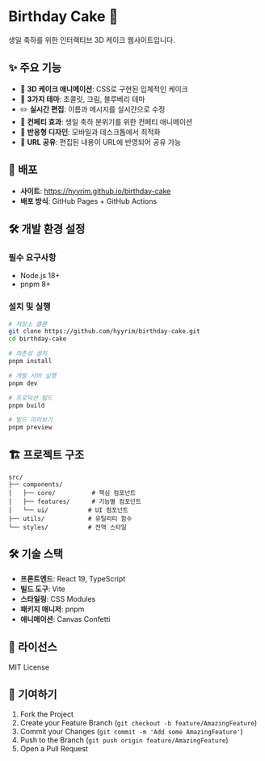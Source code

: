 # Birthday Cake 🎂

생일 축하를 위한 인터랙티브 3D 케이크 웹사이트입니다.

## ✨ 주요 기능

- 🎂 **3D 케이크 애니메이션**: CSS로 구현된 입체적인 케이크
- 🎨 **3가지 테마**: 초콜릿, 크림, 블루베리 테마
- ✏️ **실시간 편집**: 이름과 메시지를 실시간으로 수정
- 🎉 **컨페티 효과**: 생일 축하 분위기를 위한 컨페티 애니메이션
- 📱 **반응형 디자인**: 모바일과 데스크톱에서 최적화
- 🔗 **URL 공유**: 편집된 내용이 URL에 반영되어 공유 가능

## 🚀 배포

- **사이트**: https://hyyrim.github.io/birthday-cake
- **배포 방식**: GitHub Pages + GitHub Actions

## 🛠️ 개발 환경 설정

### 필수 요구사항

- Node.js 18+
- pnpm 8+

### 설치 및 실행

```bash
# 저장소 클론
git clone https://github.com/hyyrim/birthday-cake.git
cd birthday-cake

# 의존성 설치
pnpm install

# 개발 서버 실행
pnpm dev

# 프로덕션 빌드
pnpm build

# 빌드 미리보기
pnpm preview
```

## 🏗️ 프로젝트 구조

```
src/
├── components/
│   ├── core/          # 핵심 컴포넌트
│   ├── features/      # 기능별 컴포넌트
│   └── ui/           # UI 컴포넌트
├── utils/            # 유틸리티 함수
└── styles/           # 전역 스타일
```

## 🛠️ 기술 스택

- **프론트엔드**: React 19, TypeScript
- **빌드 도구**: Vite
- **스타일링**: CSS Modules
- **패키지 매니저**: pnpm
- **애니메이션**: Canvas Confetti

## 📝 라이선스

MIT License

## 🤝 기여하기

1. Fork the Project
2. Create your Feature Branch (`git checkout -b feature/AmazingFeature`)
3. Commit your Changes (`git commit -m 'Add some AmazingFeature'`)
4. Push to the Branch (`git push origin feature/AmazingFeature`)
5. Open a Pull Request
